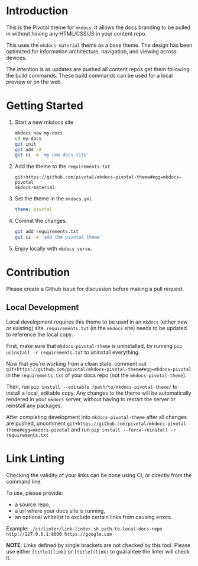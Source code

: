 # Introduction

This is the Pivotal theme for `mkdocs`.
It allows the docs branding to be pulled in without having any HTML/CSS/JS in your content repo.

This uses the `mkdocs-material` theme as a base theme.
The design has been optimized for information architecture, navigation, and viewing across devices.

The intention is as updates are pushed all content repos get them following the build commands.
These build commands can be used for a local preview or on the web.

# Getting Started

1. Start a new mkdocs site

   ```bash
   mkdocs new my-docs
   cd my-docs
   git init
   git add -A
   git ci -m 'my new docs site'
   ```

1. Add the theme to the `requirements.txt`

   ```
   git+https://github.com/pivotal/mkdocs-pivotal-theme#egg=mkdocs-pivotal
   mkdocs-material
   ```

1. Set the theme in the `mkdocs.yml`

   ```yaml
   theme: pivotal
   ```

1. Commit the changes.

   ```bash
   git add requirements.txt
   git ci -m 'add the pivotal theme'
   ```

1. Enjoy locally with `mkdocs serve`.

# Contribution

Please create a Github issue for discussion 
before making a pull request.

## Local Development

Local development requires this theme 
to be used in an `mkdocs` (either new or existing) site.
`requirements.txt` (in the `mkdocs` site) needs to be updated to reference the local copy.

First, make sure that `mkdocs-pivotal-theme` is uninstalled,
by running `pip uninstall -r requirements.txt` to uninstall everything.

Now that you're working from a clean state,
comment out `git+https://github.com/pivotal/mkdocs-pivotal-theme#egg=mkdocs-pivotal` 
in the `requirements.txt` of your docs repo (not the `mkdocs-pivotal-theme`).

Then, run `pip install --editable /path/to/mkdocs-pivotal-theme/`
to install a local, editable copy.
Any changes to the theme will be automatically rendered in your `mkdocs` server,
without having to restart the server or reinstall any packages.

After completing development into `mkdocs-pivotal-theme`
after all changes are pushed,
uncomment `git+https://github.com/pivotal/mkdocs-pivotal-theme#egg=mkdocs-pivotal`
and run `pip install --force-reinstall -r requirements.txt`

# Link Linting

Checking the validity of your links can be done using CI, 
or directly from the command line.

To use, please provide:

   - a source repo,
   - a url where your docs site is running,
   - an optional whitelist to exclude certain links from causing errors.
   
Example: `./ci/linter/link-linter.sh path-to-local-docs-repo http://127.0.0.1:8000 https://google.com`

**NOTE**: Links defined by single brackets are not checked by this tool.
      Please use either `[title][link]` or `[title](link)` to guarantee the linter will check it.


